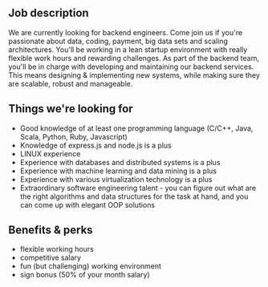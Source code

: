 Job description
---------------
We are currently looking for backend engineers. Come join us if you're
passionate about data, coding, payment, big data sets and scaling
architectures. You'll be working in a lean startup environment with
really flexible work hours and rewarding challenges. As part of the
backend team, you'll be in charge with developing and maintaining
our backend services. This means designing & implementing new
systems, while making sure they are scalable, robust and manageable.

Things we're looking for
------------------------
- Good knowledge of at least one programming language (C/C++, Java, Scala,
  Python, Ruby, Javascript)
- Knowledge of express.js and node.js is a plus
- LINUX experience
- Experience with databases and distributed systems is a plus
- Experience with machine learning and data mining is a plus
- Experience with various virtualization technology is a plus
- Extraordinary software engineering talent - you can figure out what
  are the right algorithms and data structures for the task at hand, and
  you can come up with elegant OOP solutions

Benefits & perks
----------------
- flexible working hours
- competitive salary
- fun (but challenging) working environment
- sign bonus (50% of your month salary)
